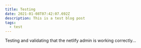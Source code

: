 ```yaml
---
title: Testing
date: 2021-01-08T07:42:07.692Z
description: This is a test blog post
tags:
  - test
---
```

Testing and validating that the netlify admin is working correctly...